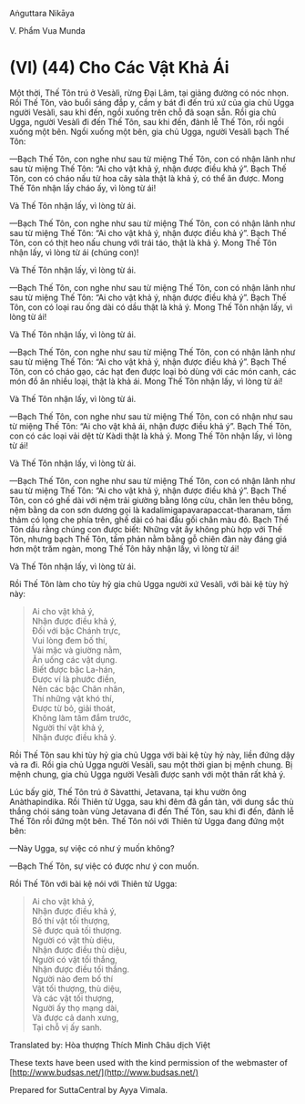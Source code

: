  

Aṅguttara Nikāya

V. Phẩm Vua Munda

# (VI) (44) Cho Các Vật Khả Ái

Một thời, Thế Tôn trú ở Vesàlì, rừng Ðại Lâm, tại giảng đường có nóc nhọn. Rồi Thế Tôn, vào buổi sáng đắp y, cầm y bát đi đến trú xứ của gia chủ Ugga người Vesàlì, sau khi đến, ngồi xuống trên chỗ đã soạn sẵn. Rồi gia chủ Ugga, người Vesàlì đi đến Thế Tôn, sau khi đến, đảnh lễ Thế Tôn, rồi ngồi xuống một bên. Ngồi xuống một bên, gia chủ Ugga, người Vesàlì bạch Thế Tôn:

—Bạch Thế Tôn, con nghe như sau từ miệng Thế Tôn, con có nhận lãnh như sau từ miệng Thế Tôn: “Ai cho vật khả ý, nhận được điều khả ý”. Bạch Thế Tôn, con có cháo nấu từ hoa cây sàla thật là khả ý, có thể ăn được. Mong Thế Tôn nhận lấy cháo ấy, vì lòng từ ái!

Và Thế Tôn nhận lấy, vì lòng từ ái.

—Bạch Thế Tôn, con nghe như sau từ miệng Thế Tôn, con có nhận lãnh như sau từ miệng Thế Tôn: “Ai cho vật khả ý, nhận được điều khả ý”. Bạch Thế Tôn, con có thịt heo nấu chung với trái táo, thật là khả ý. Mong Thế Tôn nhận lấy, vì lòng từ ái (chúng con)!

Và Thế Tôn nhận lấy, vì lòng từ ái.

—Bạch Thế Tôn, con nghe như sau từ miệng Thế Tôn, con có nhận lãnh như sau từ miệng Thế Tôn: “Ai cho vật khả ý, nhận được điều khả ý”. Bạch Thế Tôn, con có loại rau ống dài có dầu thật là khả ý. Mong Thế Tôn nhận lấy, vì lòng từ ái!

Và Thế Tôn nhận lấy, vì lòng từ ái.

—Bạch Thế Tôn, con nghe như sau từ miệng Thế Tôn, con có nhận lãnh như sau từ miệng Thế Tôn: “Ai cho vật khả ý, nhận được điều khả ý”. Bạch Thế Tôn, con có cháo gạo, các hạt đen được loại bỏ dùng với các món canh, các món đồ ăn nhiều loại, thật là khả ái. Mong Thế Tôn nhận lấy, vì lòng từ ái!

Và Thế Tôn nhận lấy, vì lòng từ ái.

—Bạch Thế Tôn, con nghe như sau từ miệng Thế Tôn, con có nhận như sau từ miệng Thế Tôn: “Ai cho vật khả ái, nhận được điều khả ý”. Bạch Thế Tôn, con có các loại vải dệt từ Kàdi thật là khả ý. Mong Thế Tôn nhận lấy, vì lòng từ ái!

Và Thế Tôn nhận lấy, vì lòng từ ái.

—Bạch Thế Tôn, con nghe như sau từ miệng Thế Tôn, con có nhận lãnh như sau từ miệng Thế Tôn: “Ai cho vật khả ý, nhận được điều khả ý”. Bạch Thế Tôn, con có ghế dài với nệm trải giường bằng lông cừu, chăn len thêu bông, nệm bằng da con sơn dương gọi là kadalimigapavarapaccat-tharanam, tấm thảm có lọng che phía trên, ghế dài có hai đầu gối chân màu đỏ. Bạch Thế Tôn dầu rằng chúng con được biết: Những vật ấy không phù hợp với Thế Tôn, nhưng bạch Thế Tôn, tấm phản nằm bằng gỗ chiên đàn này đáng giá hơn một trăm ngàn, mong Thế Tôn hãy nhận lấy, vì lòng từ ái!

Và Thế Tôn nhận lấy, vì lòng từ ái.

Rồi Thế Tôn làm cho tùy hỷ gia chủ Ugga người xứ Vesàlì, với bài kệ tùy hỷ này:

> Ai cho vật khả ý,  
> Nhận được điều khả ý,  
> Ðối với bậc Chánh trực,  
> Vui lòng đem bố thí,  
> Vải mặc và giường nằm,  
> Ăn uống các vật dụng.  
> Biết được bậc La-hán,  
> Ðược ví là phước điền,  
> Nên các bậc Chân nhân,  
> Thí những vật khó thí,  
> Ðược từ bỏ, giải thoát,  
> Không làm tâm đắm trước,  
> Người thí vật khả ý,  
> Nhận được điều khả ý.

Rồi Thế Tôn sau khi tùy hỷ gia chủ Ugga với bài kệ tùy hỷ này, liền đứng dậy và ra đi. Rồi gia chủ Ugga người Vesàlì, sau một thời gian bị mệnh chung. Bị mệnh chung, gia chủ Ugga người Vesàlì được sanh với một thân rất khả ý.

Lúc bấy giờ, Thế Tôn trú ở Sàvatthi, Jetavana, tại khu vườn ông Anàthapindika. Rồi Thiên tử Ugga, sau khi đêm đã gần tàn, với dung sắc thù thắng chói sáng toàn vùng Jetavana đi đến Thế Tôn, sau khi đi đến, đảnh lễ Thế Tôn rồi đứng một bên. Thế Tôn nói với Thiên tử Ugga đang đứng một bên:

—Này Ugga, sự việc có như ý muốn không?

—Bạch Thế Tôn, sự việc có được như ý con muốn.

Rồi Thế Tôn với bài kệ nói với Thiên tử Ugga:

> Ai cho vật khả ý,  
> Nhận được điều khả ý,  
> Bố thí vật tối thượng,  
> Sẽ được quả tối thượng.  
> Người có vật thù diệu,  
> Nhận được điều thù diệu,  
> Người có vật tối thắng,  
> Nhận được điều tối thắng.  
> Người nào đem bố thí  
> Vật tối thượng, thù diệu,  
> Và các vật tối thượng,  
> Người ấy thọ mạng dài,  
> Và được cả danh xưng,  
> Tại chỗ vị ấy sanh.

Translated by: Hòa thượng Thích Minh Châu dịch Việt

These texts have been used with the kind permission of the webmaster of [http://www.budsas.net/](http://www.budsas.net/)

Prepared for SuttaCentral by Ayya Vimala.